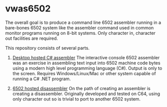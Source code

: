 # vwas6502

The overall goal is to produce a command line 6502 assembler running in a bare-bones 6502 system like the assembler command used in common monitor programs running on 8-bit systems.   Only character in, character out facilities are required.

This repository consists of several parts.

1. [Desktop hosted C# assembler](src/dotnet/README.md) The interactive console 6502 assembler was an exercise in assembling text input into 6502 machine code bytes using a modern high level programming language (C#).  Output is only to the screen.  Requires Windows/Linux/Mac or other system capable of running a C# .NET program.

2. [6502 hosted disassembler](src/6502/README.md) On the path of creating an assembler is creating a disassembler.  Originally developed and tested on C64, using only character out so is trivial to port to another 6502 system.
